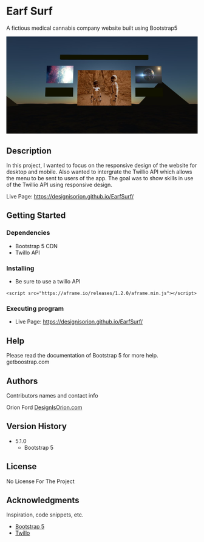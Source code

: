 # Earf Surf

A fictious medical cannabis company website built using Bootstrap5

<img src="https://github.com/DesignisOrion/Pyramid-Central/blob/main/img/Screenshot%20(1).png">

## Description

In this project, I wanted to focus on the responsive design of the website for desktop and mobile. Also wanted to intergrate the Twillio API which allows the menu to be sent to users of the app. The goal was to show skills in use of the Twillio API using responsive design.

Live Page: https://designisorion.github.io/EarfSurf/

## Getting Started

### Dependencies

* Bootstrap 5 CDN
* Twillo API

### Installing

* Be sure to use a twillo API
```
<script src="https://aframe.io/releases/1.2.0/aframe.min.js"></script>

```
### Executing program

* Live Page: https://designisorion.github.io/EarfSurf/


## Help

Please read the documentation of Bootstrap 5 for more help. getboostrap.com


## Authors

Contributors names and contact info

Orion Ford 
[DesignIsOrion.com](https://www.DesignIsOrion.com)

## Version History

* 5.1.0
    * Bootstrap 5 
    

## License

No License For The Project

## Acknowledgments

Inspiration, code snippets, etc.
* [Bootstrap 5 ](https://getbootstrap.com)
* [Twillo ](https://Twillo.com)



